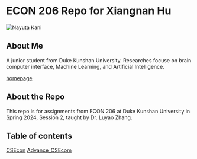 # ECON 206 Repo for Xiangnan Hu
![Nayuta Kani](https://img.moegirl.org.cn/common/0/0d/CSMNayuta.jpg)
## About Me
A junior student from Duke Kunshan University. Researches focuse on brain computer interface, Machine Learning, and Artificial Intelligence.

[homepage](https://github.com/Edward-x-h)
## About the Repo
This repo is for assignments from ECON 206 at Duke Kunshan University in Spring 2024, Session 2, taught by Dr. Luyao Zhang.
## Table of contents
[CSEcon](https://github.com/Rising-Stars-by-Sunshine/cs206_Edward_Hu/blob/main/CSEcon/Readme.md)
[Advance_CSEcom](https://github.com/Rising-Stars-by-Sunshine/cs206_Edward_Hu/blob/main/Advance_CSEcon/Readme.md)
